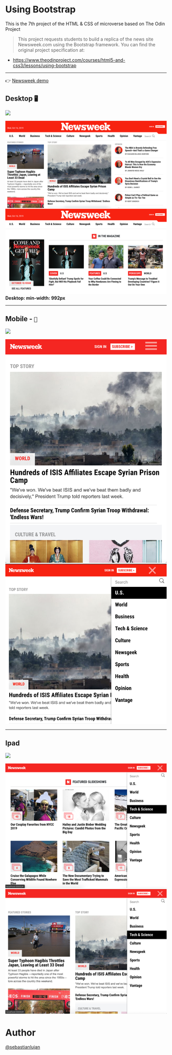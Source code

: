 # Using Bootstrap

This is the 7th project of the HTML & CSS of microverse based on The Odin Project

>This project requests students to build a replica of the news site Newsweek.com using the Bootstrap framework.
You can find the original project specification at:
* https://www.theodinproject.com/courses/html5-and-css3/lessons/using-bootstrap

---
 👉 [Newsweek demo](http://www.x.com)

## Desktop  `🖥`

![](/img/screens/MACBOOK_X.gif)

![](/img/screens/desktop.png)
![](/img/screens/navbar-1.png)
![](/img/screens/in-the-magazine.png)
**Desktop: min-width: 992px**

---

## Mobile - `📱`

![](/img/screens/PHONE_X.gif)

![](/img/screens/mobile.png)
![](/img/screens/menu3.png)

---

## Ipad

![](/img/screens/IPAD.gif)

![](/img/screens/menu1.png)
![](/img/screens/menu2.png)


# Author
[ @sebastianlujan ](https://github.com/sebastianlujan)